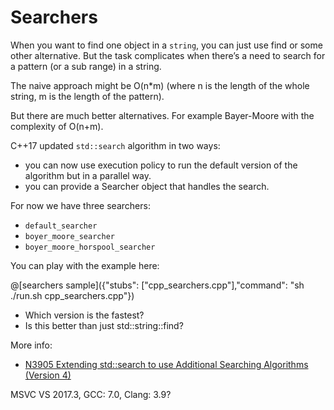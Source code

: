 # Searchers

When you want to find one object in a ```string```, you can just use find or some other alternative. But the task complicates when there’s a need to search for a pattern (or a sub range) in a string.

The naive approach might be O(n*m) (where n is the length of the whole string, m is the length of the pattern).

But there are much better alternatives. For example Bayer-Moore with the complexity of O(n+m).

C++17 updated ```std::search``` algorithm in two ways:

* you can now use execution policy to run the default version of the algorithm but in a parallel way.
* you can provide a Searcher object that handles the search.

For now we have three searchers:

* ```default_searcher```
* ```boyer_moore_searcher```
* ```boyer_moore_horspool_searcher```

You can play with the example here:

@[searchers sample]({"stubs": ["cpp_searchers.cpp"],"command": "sh ./run.sh cpp_searchers.cpp"})

* Which version is the fastest?
* Is this better than just std::string::find?

More info:

* [N3905 Extending std::search to use Additional Searching Algorithms (Version 4)](http://www.open-std.org/jtc1/sc22/wg21/docs/papers/2014/n3905.html)

MSVC VS 2017.3, GCC: 7.0, Clang: 3.9?


